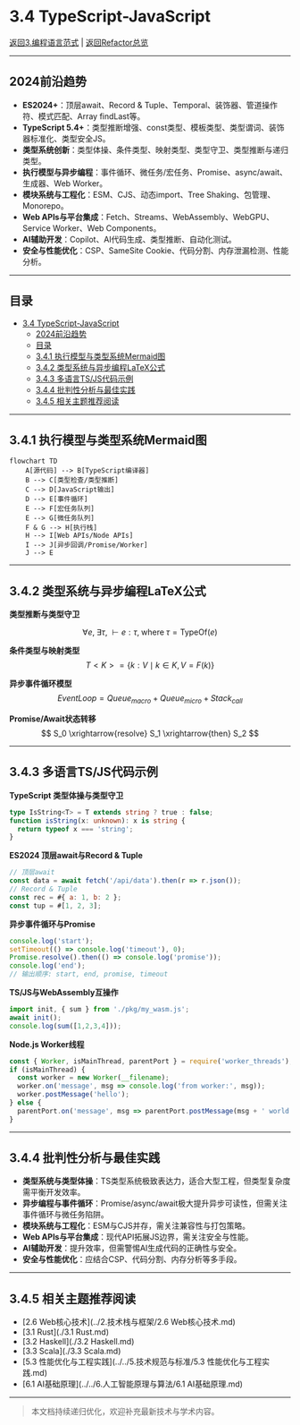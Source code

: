 # 3.4 TypeScript-JavaScript

[返回3.编程语言范式](./README.md) | [返回Refactor总览](../README.md)

---

## 2024前沿趋势

- **ES2024+**：顶层await、Record & Tuple、Temporal、装饰器、管道操作符、模式匹配、Array findLast等。
- **TypeScript 5.4+**：类型推断增强、const类型、模板类型、类型谓词、装饰器标准化、类型安全JS。
- **类型系统创新**：类型体操、条件类型、映射类型、类型守卫、类型推断与递归类型。
- **执行模型与异步编程**：事件循环、微任务/宏任务、Promise、async/await、生成器、Web Worker。
- **模块系统与工程化**：ESM、CJS、动态import、Tree Shaking、包管理、Monorepo。
- **Web APIs与平台集成**：Fetch、Streams、WebAssembly、WebGPU、Service Worker、Web Components。
- **AI辅助开发**：Copilot、AI代码生成、类型推断、自动化测试。
- **安全与性能优化**：CSP、SameSite Cookie、代码分割、内存泄漏检测、性能分析。

---

## 目录

- [3.4 TypeScript-JavaScript](#34-typescript-javascript)
  - [2024前沿趋势](#2024前沿趋势)
  - [目录](#目录)
  - [3.4.1 执行模型与类型系统Mermaid图](#341-执行模型与类型系统mermaid图)
  - [3.4.2 类型系统与异步编程LaTeX公式](#342-类型系统与异步编程latex公式)
  - [3.4.3 多语言TS/JS代码示例](#343-多语言tsjs代码示例)
  - [3.4.4 批判性分析与最佳实践](#344-批判性分析与最佳实践)
  - [3.4.5 相关主题推荐阅读](#345-相关主题推荐阅读)

---

## 3.4.1 执行模型与类型系统Mermaid图

```mermaid
flowchart TD
    A[源代码] --> B[TypeScript编译器]
    B --> C[类型检查/类型推断]
    C --> D[JavaScript输出]
    D --> E[事件循环]
    E --> F[宏任务队列]
    E --> G[微任务队列]
    F & G --> H[执行栈]
    H --> I[Web APIs/Node APIs]
    I --> J[异步回调/Promise/Worker]
    J --> E
```

---

## 3.4.2 类型系统与异步编程LaTeX公式

**类型推断与类型守卫**

$$
\forall e, \; \exists \tau, \; \vdash e : \tau, \; \text{where} \; \tau = \text{TypeOf}(e)
$$

**条件类型与映射类型**
$$
T<K> = \{ k: V \mid k \in K, V = F(k) \}
$$

**异步事件循环模型**
$$
EventLoop = Queue_{macro} + Queue_{micro} + Stack_{call}
$$

**Promise/Await状态转移**
$$
S_0 \xrightarrow{resolve} S_1 \xrightarrow{then} S_2
$$

---

## 3.4.3 多语言TS/JS代码示例

**TypeScript 类型体操与类型守卫**

```ts
type IsString<T> = T extends string ? true : false;
function isString(x: unknown): x is string {
  return typeof x === 'string';
}
```

**ES2024 顶层await与Record & Tuple**

```js
// 顶层await
const data = await fetch('/api/data').then(r => r.json());
// Record & Tuple
const rec = #{ a: 1, b: 2 };
const tup = #[1, 2, 3];
```

**异步事件循环与Promise**

```js
console.log('start');
setTimeout(() => console.log('timeout'), 0);
Promise.resolve().then(() => console.log('promise'));
console.log('end');
// 输出顺序: start, end, promise, timeout
```

**TS/JS与WebAssembly互操作**

```ts
import init, { sum } from './pkg/my_wasm.js';
await init();
console.log(sum([1,2,3,4]));
```

**Node.js Worker线程**

```js
const { Worker, isMainThread, parentPort } = require('worker_threads');
if (isMainThread) {
  const worker = new Worker(__filename);
  worker.on('message', msg => console.log('from worker:', msg));
  worker.postMessage('hello');
} else {
  parentPort.on('message', msg => parentPort.postMessage(msg + ' world'));
}
```

---

## 3.4.4 批判性分析与最佳实践

- **类型系统与类型体操**：TS类型系统极致表达力，适合大型工程，但类型复杂度需平衡开发效率。
- **异步编程与事件循环**：Promise/async/await极大提升异步可读性，但需关注事件循环与微任务陷阱。
- **模块系统与工程化**：ESM与CJS并存，需关注兼容性与打包策略。
- **Web APIs与平台集成**：现代API拓展JS边界，需关注安全与性能。
- **AI辅助开发**：提升效率，但需警惕AI生成代码的正确性与安全。
- **安全与性能优化**：应结合CSP、代码分割、内存分析等多手段。

---

## 3.4.5 相关主题推荐阅读

- [2.6 Web核心技术](../2.技术栈与框架/2.6 Web核心技术.md)
- [3.1 Rust](./3.1 Rust.md)
- [3.2 Haskell](./3.2 Haskell.md)
- [3.3 Scala](./3.3 Scala.md)
- [5.3 性能优化与工程实践](../../5.技术规范与标准/5.3 性能优化与工程实践.md)
- [6.1 AI基础原理](../../6.人工智能原理与算法/6.1 AI基础原理.md)

---

> 本文档持续递归优化，欢迎补充最新技术与学术内容。
